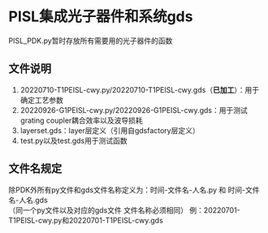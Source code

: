 # PISL集成光子器件和系统gds
PISL_PDK.py暂时存放所有需要用的光子器件的函数

## 文件说明
1. 20220710-T1PEISL-cwy.py/20220710-T1PEISL-cwy.gds（**已加工**）：用于确定工艺参数
2. 20220926-G1PEISL-cwy.py/20220926-G1PEISL-cwy.gds：用于测试grating coupler耦合效率以及波导损耗
3. layerset.gds：layer层定义（引用自gdsfactory层定义）
4. test.py以及test.gds用于测试函数

## 文件名规定
除PDK外所有py文件和gds文件名称定义为：时间-文件名-人名.py 和 时间-文件名-人名.gds  
（同一个py文件以及对应的gds文件 文件名称必须相同）
例：20220701-T1PEISL-cwy.py和20220701-T1PEISL-cwy.gds


